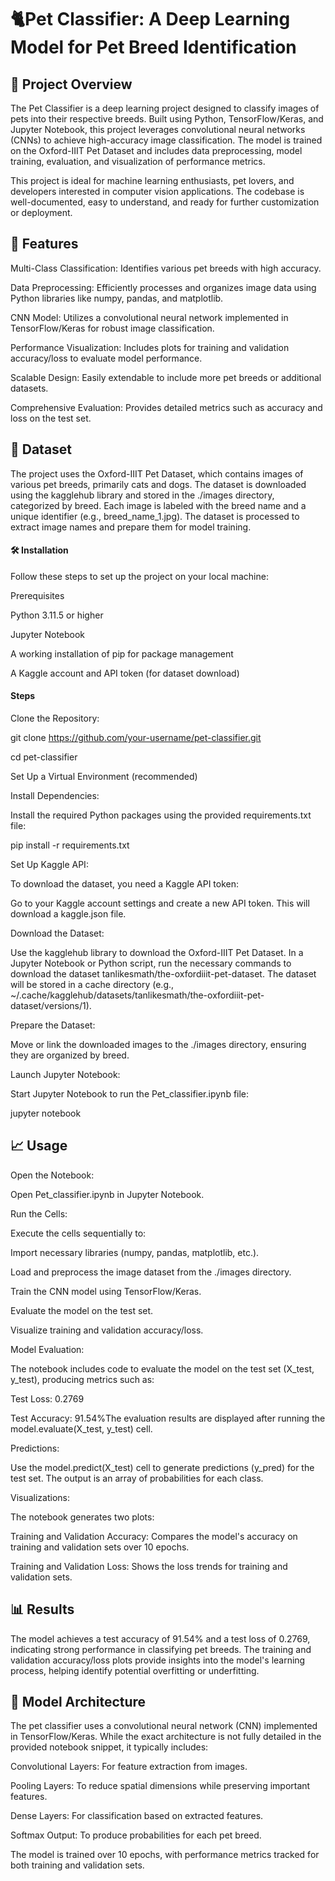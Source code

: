 # **🐈Pet Classifier: A Deep Learning Model for Pet Breed Identification**



## **📖 Project Overview**

The Pet Classifier is a deep learning project designed to classify images of pets into their respective breeds. Built using Python, TensorFlow/Keras, and Jupyter Notebook, this project leverages convolutional neural networks (CNNs) to achieve high-accuracy image classification. The model is trained on the Oxford-IIIT Pet Dataset and includes data preprocessing, model training, evaluation, and visualization of performance metrics.

This project is ideal for machine learning enthusiasts, pet lovers, and developers interested in computer vision applications. The codebase is well-documented, easy to understand, and ready for further customization or deployment.



## **🚀 Features**



Multi-Class Classification: Identifies various pet breeds with high accuracy.

Data Preprocessing: Efficiently processes and organizes image data using Python libraries like numpy, pandas, and matplotlib.

CNN Model: Utilizes a convolutional neural network implemented in TensorFlow/Keras for robust image classification.

Performance Visualization: Includes plots for training and validation accuracy/loss to evaluate model performance.

Scalable Design: Easily extendable to include more pet breeds or additional datasets.

Comprehensive Evaluation: Provides detailed metrics such as accuracy and loss on the test set.





## **📂 Dataset**

The project uses the Oxford-IIIT Pet Dataset, which contains images of various pet breeds, primarily cats and dogs. The dataset is downloaded using the kagglehub library and stored in the ./images directory, categorized by breed. Each image is labeled with the breed name and a unique identifier (e.g., breed\_name\_1.jpg). The dataset is processed to extract image names and prepare them for model training.



#### 🛠️ Installation

Follow these steps to set up the project on your local machine:

Prerequisites



Python 3.11.5 or higher

Jupyter Notebook

A working installation of pip for package management

A Kaggle account and API token (for dataset download)



#### Steps



Clone the Repository:

git clone https://github.com/your-username/pet-classifier.git

cd pet-classifier





Set Up a Virtual Environment (recommended)





Install Dependencies:

Install the required Python packages using the provided requirements.txt file:

pip install -r requirements.txt





Set Up Kaggle API:

To download the dataset, you need a Kaggle API token:



Go to your Kaggle account settings and create a new API token. This will download a kaggle.json file.





Download the Dataset:

Use the kagglehub library to download the Oxford-IIIT Pet Dataset. In a Jupyter Notebook or Python script, run the necessary commands to download the dataset tanlikesmath/the-oxfordiiit-pet-dataset. The dataset will be stored in a cache directory (e.g., ~/.cache/kagglehub/datasets/tanlikesmath/the-oxfordiiit-pet-dataset/versions/1).



Prepare the Dataset:

Move or link the downloaded images to the ./images directory, ensuring they are organized by breed.



Launch Jupyter Notebook:

Start Jupyter Notebook to run the Pet\_classifier.ipynb file:

jupyter notebook





## **📈 Usage**



Open the Notebook:

Open Pet\_classifier.ipynb in Jupyter Notebook.



Run the Cells:

Execute the cells sequentially to:



Import necessary libraries (numpy, pandas, matplotlib, etc.).

Load and preprocess the image dataset from the ./images directory.

Train the CNN model using TensorFlow/Keras.

Evaluate the model on the test set.

Visualize training and validation accuracy/loss.





Model Evaluation:

The notebook includes code to evaluate the model on the test set (X\_test, y\_test), producing metrics such as:



Test Loss: 0.2769

Test Accuracy: 91.54%The evaluation results are displayed after running the model.evaluate(X\_test, y\_test) cell.





Predictions:

Use the model.predict(X\_test) cell to generate predictions (y\_pred) for the test set. The output is an array of probabilities for each class.



Visualizations:

The notebook generates two plots:



Training and Validation Accuracy: Compares the model's accuracy on training and validation sets over 10 epochs.

Training and Validation Loss: Shows the loss trends for training and validation sets.









## **📊 Results**

The model achieves a test accuracy of 91.54% and a test loss of 0.2769, indicating strong performance in classifying pet breeds. The training and validation accuracy/loss plots provide insights into the model's learning process, helping identify potential overfitting or underfitting.





## **🧠 Model Architecture**

The pet classifier uses a convolutional neural network (CNN) implemented in TensorFlow/Keras. While the exact architecture is not fully detailed in the provided notebook snippet, it typically includes:



Convolutional Layers: For feature extraction from images.

Pooling Layers: To reduce spatial dimensions while preserving important features.

Dense Layers: For classification based on extracted features.

Softmax Output: To produce probabilities for each pet breed.



The model is trained over 10 epochs, with performance metrics tracked for both training and validation sets.





